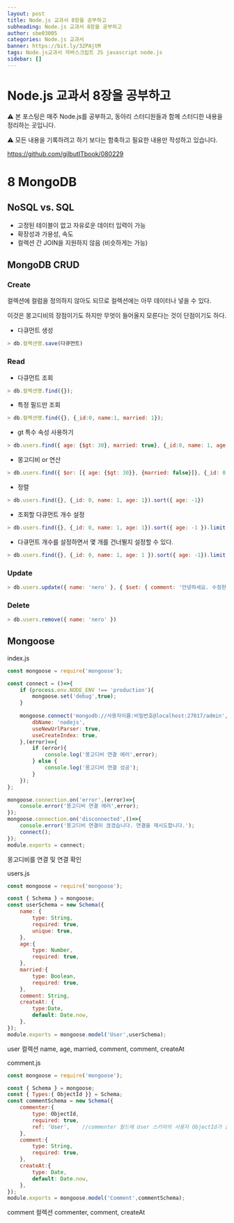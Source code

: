 ```yaml
---
layout: post
title: Node.js 교과서 8장을 공부하고
subheading: Node.js 교과서 8장을 공부하고
author: sbe03005
categories: Node.js 교과서
banner: https://bit.ly/32PAjtM
tags: Node.js교과서 자바스크립트 JS javascript node.js
sidebar: []
---
```


# Node.js 교과서 8장을 공부하고



⚠️ 본 포스팅은 매주 Node.js를 공부하고, 동아리 스터디원들과 함께 스터디한 내용을 정리하는 곳입니다.

⚠️ 모든 내용을 기록하려고 하기 보다는 함축하고 필요한 내용만 작성하고 있습니다.

https://github.com/gilbutITbook/080229





# 8 MongoDB





## NoSQL vs. SQL

- 고정된 테이블이 없고 자유로운 데이터 입력이 가능
- 확장성과 가용성, 속도
- 컬렉션 간 JOIN을 지원하지 않음 (비슷하게는 가능)



## MongoDB CRUD

### Create

컬렉션에 컬럼을 정의하지 않아도 되므로 컬렉션에는 아무 데이터나 넣을 수 있다. 

이것은 몽고디비의 장점이기도 하지만 무엇이 들어올지 모른다는 것이 단점이기도 하다.

- 다큐먼트 생성

```js
> db.컬렉션명.save(다큐먼트)
```



### Read

- 다큐먼트 조회

```js
> db.컬렉션명.find({});
```

- 특정 필드만 조회

```js
> db.컬렉션명.find({}, {_id:0, name:1, married: 1});
```

- gt 특수 속성 사용하기

```js
> db.users.find({ age: {$gt: 30}, married: true}, {_id:0, name: 1, age: 1});
```

- 몽고디비 or 연산

```js
> db.users.find({ $or: [{ age: {$gt: 30}}, {married: false}]}, {_id: 0, name: 1, age: 1});
```

- 정렬

```js
> db.users.find({}, {_id: 0, name: 1, age: 1}).sort({ age: -1})
```

- 조회할 다큐먼트 개수 설정

```js
> db.users.find({}, {_id: 0, name: 1, age: 1}).sort({ age: -1 }).limit(1)
```

- 다큐먼트 개수를 설정하면서 몇 개를 건너뛸지 설정할 수 있다.

```js
> db.users.find({}, {_id: 0, name: 1, age: 1 }).sort({ age: -1}).limit(1).skip(1)
```



### Update

```js
> db.users.update({ name: 'nero' }, { $set: { comment: '안녕하세요. 수정한 필드입니다.' } });
```



### Delete

```js
> db.users.remove({ name: 'nero' })
```



## Mongoose

index.js

```js
const mongoose = require('mongoose');

const connect = ()=>{ 
    if (process.env.NODE_ENV !== 'production'){
        mongoose.set('debug',true);
    }
    
    mongoose.connect('mongodb://사용자이름:비밀번호@localhost:27017/admin',{
        dbName: 'nodejs',
        useNewUrlParser: true,
        useCreateIndex: true,
    },(error)=>{
        if (error){
            console.log('몽고디비 연결 에러',error);
        } else {
            console.log('몽고디비 연결 성공');
        }
    });
};

mongoose.connection.on('error',(error)=>{
    console.error('몽고디비 연결 에러',error);
});
mongoose.connection.on('disconnected',()=>{
    console.error('몽고디비 연결이 끊겼습니다. 연결을 재시도합니다.');
    connect();
});
module.exports = connect;
```

 몽고디비를 연결 및 연결 확인

 

users.js

```js
const mongoose = require('mongoose');

const { Schema } = mongoose;
const userSchema = new Schema({
    name: {
        type: String,
        required: true,
        unique: true,
    },
    age:{
        type: Number,
        required: true,
    },
    married:{
        type: Boolean,
        required: true,
    },
    comment: String,
    createAt: {
        type:Date,
        default: Date.now,
    },
});
module.exports = mongoose.model('User',userSchema);
```

user 컬렉션 name, age, married, comment, comment, createAt



comment.js

```js
const mongoose = require('mongoose');

const { Schema } = mongoose;
const { Types:{ ObjectId }} = Schema;
const commentSchema = new Schema({
    commenter:{
        type: ObjectId,
        required: true,
        ref: 'User',    //commenter 필드에 User 스키마의 사용자 ObjectId가 들어감
    },
    comment:{
        type: String,
        required: true,
    },
    createAt:{
        type: Date,
        default: Date.now,
    },
});
module.exports = mongoose.model('Comment',commentSchema);
```

comment 컬렉션 commenter, comment, createAt 

